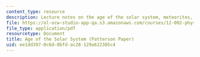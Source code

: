 ```yaml
---
content_type: resource
description: Lecture notes on the age of the solar system, meteorites, and the earth.
file: https://ol-ocw-studio-app-qa.s3.amazonaws.com/courses/12-002-physics-and-chemistry-of-the-terrestrial-planets-fall-2008/ee1dd3970c6d0bfdac28129a622305c4_MIT12_002f08_lec7.pdf
file_type: application/pdf
resourcetype: Document
title: Age of the Solar System (Patterson Paper)
uid: ee1dd397-0c6d-0bfd-ac28-129a622305c4
---
```

